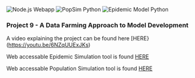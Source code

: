![Node.js Webapp](https://github.com/NesaraND/g9-serp2020/workflows/Node.js%20Webapp/badge.svg) ![PopSim Python](https://github.com/NesaraND/g9-serp2020/workflows/PopSim%20Python/badge.svg) ![Epidemic Model Python](https://github.com/NesaraND/g9-serp2020/workflows/Epidemic%20Model%20Python/badge.svg)
### Project 9 - A Data Farming Approach to Model Development

A video explaining the project can be found here [HERE}(https://youtu.be/6NZqUUExJKs)

Web accessable Epidemic Simulation tool is found [HERE](https://g9serp20.com/)
  
Web accessable Population Simulation tool is found [HERE](https://g9serp20.com/popsim)
